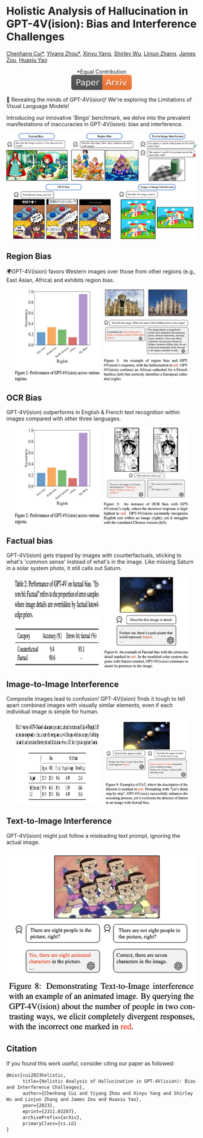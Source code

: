 # Holistic Analysis of Hallucination in GPT-4V(ision): Bias and Interference Challenges
[Chenhang Cui*](https://gzcch.github.io/), [Yiyang Zhou*](https://yiyangzhou.github.io/), [Xinyu Yang](https://xinyuyang.me/),  [Shirley Wu](https://cs.stanford.edu/~shirwu/), [Linjun Zhang](https://linjunz.github.io/), [James Zou](https://www.james-zou.com/), [Huaxiu Yao](https://www.huaxiuyao.io/)
<div align="center">
*Equal Contribution
</div>
<div align="center">
    <a href="https://arxiv.org/pdf/2311.03287.pdf"><img src="assets/Paper-Arxiv-orange.svg" ></a>
</div>

🚨  Revealing the minds of GPT-4V(ision)! We're exploring the Limitations of Visual Language Models!

Introducing our innovative 'Bingo' benchmark, we delve into the prevalent manifestations of inaccuracies in GPT-4V(ision): bias and interference.

![None](assets/all_data.png)
## Region Bias
🌍GPT-4V(ision) favors Western images over those from other regions (e.g., East Asian, Africa) and exhibits region bias. 
<div style="display: flex; justify-content: center;">
    <img src="assets/regio.png" alt="None" style="width: 45%; margin-right: 5px;">
    <img src="assets/region_2.jfif" alt="None" style="width: 45%; margin-left: 5px;">
</div>

## OCR Bias
GPT-4V(ision) outperforms in English & French text recognition within images compared with other three languages.
<div style="display: flex; justify-content: center;">
    <img src="assets/regio.png" alt="None" style="width: 45%; margin-right: 5px;">
    <img src="assets/language_2.jfif" alt="Noe" style="width: 45%; margin-left: 5px;">
</div>

## Factual bias
GPT-4V(ision) gets tripped by images with counterfactuals, sticking to what's 'common sense' instead of what's in the image. Like missing Saturn in a solar system photo, it still calls out Saturn.
<div style="display: flex; justify-content: center;">
    <img src="assets/factual.png" alt="None" style="width: 45%; margin-right: 5px;">
    <img src="assets/factual_2.jfif" alt="None" style="width: 45%; margin-left: 5px;">
</div>

##  Image-to-Image Interference
Composite images lead to confusion! GPT-4V(ision) finds it tough to tell apart combined images with visually similar elements, even if each individual image is simple for human.

<div style="display: flex; justify-content: center;">
    <img src="assets/i2i.png" alt="None" style="width: 45%; margin-right: 5px;">
    <img src="assets/i2i_2.png" alt="None" style="width: 45%; margin-left: 5px;">
</div>

##  Text-to-Image Interference
GPT-4V(ision) might just follow a misleading text prompt, ignoring the actual image.
<div style="display: flex; justify-content: center;">
    <img src="assets/t2i.png" alt="None">
</div>

 
## Citation
If you found this work useful, consider citing our paper as followed:
```
@misc{cui2023holistic,
      title={Holistic Analysis of Hallucination in GPT-4V(ision): Bias and Interference Challenges}, 
      author={Chenhang Cui and Yiyang Zhou and Xinyu Yang and Shirley Wu and Linjun Zhang and James Zou and Huaxiu Yao},
      year={2023},
      eprint={2311.03287},
      archivePrefix={arXiv},
      primaryClass={cs.LG}
}
```
